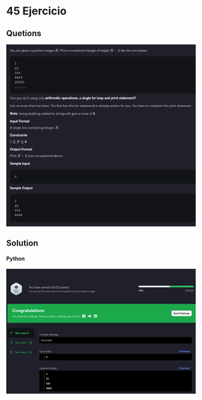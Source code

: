 # 45 Ejercicio

## Quetions
![imagen pegada](img1.png)

## Solution

#### Python
![imagen pegada (2)](img2.png)